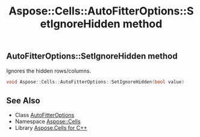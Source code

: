 ﻿---
title: Aspose::Cells::AutoFitterOptions::SetIgnoreHidden method
linktitle: SetIgnoreHidden
second_title: Aspose.Cells for C++ API Reference
description: 'Aspose::Cells::AutoFitterOptions::SetIgnoreHidden method. Ignores the hidden rows/columns in C++.'
type: docs
weight: 1300
url: /cpp/aspose.cells/autofitteroptions/setignorehidden/
---
## AutoFitterOptions::SetIgnoreHidden method


Ignores the hidden rows/columns.

```cpp
void Aspose::Cells::AutoFitterOptions::SetIgnoreHidden(bool value)
```

## See Also

* Class [AutoFitterOptions](../)
* Namespace [Aspose::Cells](../../)
* Library [Aspose.Cells for C++](../../../)
